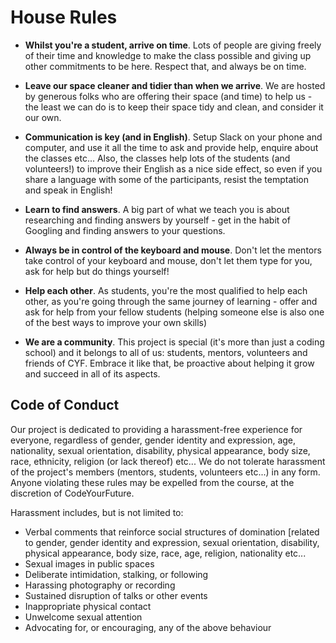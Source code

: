 # House Rules

* **Whilst you're a student, arrive on time**. Lots of people are giving freely
  of their time and knowledge to make the class possible and giving up other
  commitments to be here. Respect that, and always be on time.

* **Leave our space cleaner and tidier than when we arrive**. We are hosted by
  generous folks who are offering their space (and time) to help us - the least
  we can do is to keep their space tidy and clean, and consider it our own.

* **Communication is key (and in English)**. Setup Slack on your phone and
  computer, and use it all the time to ask and provide help, enquire about the
  classes etc... Also, the classes help lots of the students (and volunteers!)
  to improve their English as a nice side effect, so even if you share a
  language with some of the participants, resist the temptation and speak in
  English!

* **Learn to find answers**. A big part of what we teach you is about
  researching and finding answers by yourself - get in the habit of Googling and
  finding answers to your questions.

* **Always be in control of the keyboard and mouse**. Don't let the mentors take
  control of your keyboard and mouse, don't let them type for you, ask for help
  but do things yourself!

* **Help each other**. As students, you're the most qualified to help each
  other, as you're going through the same journey of learning - offer and ask
  for help from your fellow students (helping someone else is also one of the
  best ways to improve your own skills)

* **We are a community**. This project is special (it's more than just a coding
  school) and it belongs to all of us: students, mentors, volunteers and friends
  of CYF. Embrace it like that, be proactive about helping it grow and succeed
  in all of its aspects.

## Code of Conduct

Our project is dedicated to providing a harassment-free experience for everyone,
regardless of gender, gender identity and expression, age, nationality, sexual
orientation, disability, physical appearance, body size, race, ethnicity,
religion (or lack thereof) etc... We do not tolerate harassment of the project's
members (mentors, students, volunteers etc...) in any form. Anyone violating
these rules may be expelled from the course, at the discretion of
CodeYourFuture.

Harassment includes, but is not limited to:

* Verbal comments that reinforce social structures of domination [related to
  gender, gender identity and expression, sexual orientation, disability,
  physical appearance, body size, race, age, religion, nationality etc...
* Sexual images in public spaces
* Deliberate intimidation, stalking, or following
* Harassing photography or recording
* Sustained disruption of talks or other events
* Inappropriate physical contact
* Unwelcome sexual attention
* Advocating for, or encouraging, any of the above behaviour
